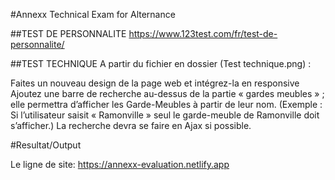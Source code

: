 #Annexx Technical Exam for Alternance

##TEST DE PERSONNALITE
https://www.123test.com/fr/test-de-personnalite/

##TEST TECHNIQUE
A partir du fichier en dossier (Test technique.png) :

Faites un nouveau design de la page web et intégrez-la en responsive
Ajoutez une barre de recherche au-dessus de la partie « gardes meubles » ; elle permettra d’afficher les Garde-Meubles à partir de leur nom.
(Exemple : Si l’utilisateur saisit « Ramonville » seul le garde-meuble de Ramonville doit s’afficher.) La recherche devra se faire en Ajax si possible.

#Resultat/Output

Le ligne de site: https://annexx-evaluation.netlify.app
